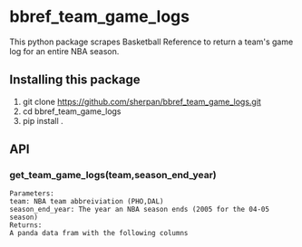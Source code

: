 # bbref_team_game_logs
This python package scrapes Basketball Reference to return a team's game log for an entire NBA season. 

## Installing this package 
1. git clone https://github.com/sherpan/bbref_team_game_logs.git
2. cd bbref_team_game_logs
3. pip install . 

## API
  ### get_team_game_logs(team,season_end_year)
    Parameters:
    team: NBA team abbreiviation (PHO,DAL)
    season_end_year: The year an NBA season ends (2005 for the 04-05 season)
    Returns:
    A panda data fram with the following columns 

